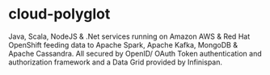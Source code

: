 # cloud-polyglot
Java, Scala, NodeJS &amp; .Net services running on Amazon AWS &amp; Red Hat OpenShift feeding data to Apache Spark, Apache Kafka, MongoDB &amp; Apache Cassandra. All secured by OpenID/ OAuth Token authentication and authorization framework and a Data Grid provided by Infinispan.
